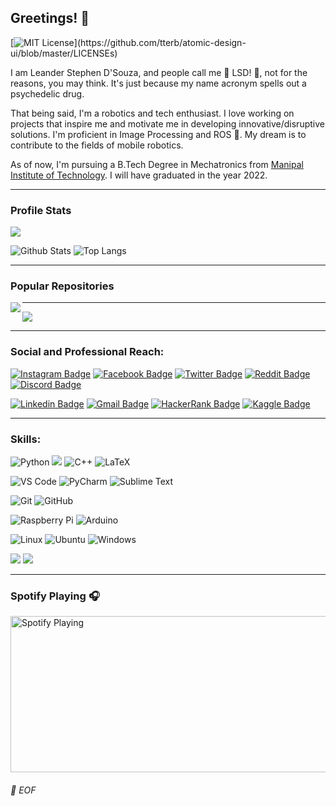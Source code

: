 ## Greetings! 👋
[![MIT License](https://img.shields.io/apm/l/atomic-design-ui.svg?)](https://github.com/tterb/atomic-design-ui/blob/master/LICENSEs)


I am Leander Stephen D'Souza, and people call me 🌈 LSD! 🌈, not for the reasons, you may think. It's just because my name acronym spells out a psychedelic drug.


That being said, I'm a robotics and tech enthusiast. I love working on projects that inspire me and motivate me in developing innovative/disruptive solutions.
I'm proficient in Image Processing and ROS 🤖. My dream is to contribute to the fields of mobile robotics.


As of now, I'm pursuing a B.Tech Degree in Mechatronics from [Manipal Institute of Technology](https://manipal.edu/mit.html). I will have graduated in the year 2022.

---

### Profile Stats

![](https://komarev.com/ghpvc/?username=your-github-leander-dsouza)

![Github Stats](https://github-readme-stats-drab-delta.vercel.app/api?username=leander-dsouza&count_private=true&show_icons=true&include_all_commits=true&theme=radical)
![Top Langs](https://github-readme-stats-drab-delta.vercel.app/api/top-langs/?username=leander-dsouza&hide=TeX&layout=compact&theme=radical)

---

### Popular Repositories

<a href="https://github.com/leander-dsouza/Gazebo">
  <img align="left" src="https://github-readme-stats.vercel.app/api/pin/?username=leander-dsouza&repo=Gazebo&title_color=ffffff&text_color=c9cacc&icon_color=2bbc8a&bg_color=1d1f21" />
</a>

---

<a href="https://github.com/leander-dsouza/Google_Foobar_2020">
  <img align="centre" src="https://github-readme-stats.vercel.app/api/pin/?username=leander-dsouza&repo=Google_Foobar_2020&title_color=ffffff&text_color=c9cacc&icon_color=2bbc8a&bg_color=1d1f21" />
</a>

---
### Social and Professional Reach:

[![Instagram Badge](https://img.shields.io/badge/-lsd____________-purple?style=plastic&logo=instagram&logoColor=white&link=https://www.instagram.com/lsd____________/?hl=en)](https://www.instagram.com/lsd____________/?hl=en)
[![Facebook Badge](https://img.shields.io/badge/-leanderdsouza22-blue?style=plastic&logo=Facebook&logoColor=white&link=https://www.facebook.com/leanderdsouza22)](https://www.facebook.com/leanderdsouza22)
[![Twitter Badge](https://img.shields.io/badge/-LeanderStephen3-blue?style=plastic&logo=Twitter&logoColor=white&link=https://twitter.com/LeanderStephen3)](https://twitter.com/LeanderStephen3)
[![Reddit Badge](https://img.shields.io/badge/-leanderLSD-FF4500?style=plastic&logo=Reddit&logoColor=white)](https://www.reddit.com/user/leanderLSD)
[![Discord Badge](https://img.shields.io/badge/-LSD%233237-7289DA?style=plastic&logo=discord&logoColor=white)](https://discord.gg/h6YGr56)

[![Linkedin Badge](https://img.shields.io/badge/-Leander%20Stephen%20D'Souza-blue?style=plastic&logo=Linkedin&logoColor=white)](https://www.linkedin.com/in/lsd/)
[![Gmail Badge](https://img.shields.io/badge/-leanderdsouza1234@gmail.com-c14438?style=plastic&logo=Gmail&logoColor=white&link=mailto:leanderdsouza1234@gmail.com)](mailto:leanderdsouza1234@gmail.com)
[![HackerRank Badge](https://img.shields.io/badge/leanderdsouza121-black.svg?style=plastic&logo=hackerrank)](https://www.hackerrank.com/leanderdsouza121)
[![Kaggle Badge](https://img.shields.io/badge/-leanderstephendsouza-20BEFF?style=plastic&logo=kaggle&logoColor=white)](https://www.kaggle.com/leanderstephendsouza)
<!--[![GitHub Badge](https://img.shields.io/badge/-leander--dsouza-181717?style=plastic&logo=github)](https://github.com/leander-dsouza)-->

---
### Skills:

![Python](https://img.shields.io/badge/-Python-black?style=plastic&logo=Python)
<img src="https://img.shields.io/badge/c%20-%2300599C.svg?&style=plastic&logo=c&logoColor=white"/>
<img alt="C++" src="https://img.shields.io/badge/-C%2B%2B-00599C?style=plastic&logo=C%2B%2B&logoColor=white">
<img alt="LaTeX" src="https://img.shields.io/badge/-LaTeX-008080?style=plastic&logo=LaTeX&logoColor=white">

![VS Code](https://img.shields.io/badge/-VS%20Code-007ACC?style=plastic&logo=visual-studio-code)
<img alt="PyCharm" src="https://img.shields.io/badge/-PyCharm-000000?style=plastic&logo=PyCharm">
<img alt="Sublime Text" src="https://img.shields.io/badge/-Sublime%20Text-000000?style=plastic&logo=Sublime-Text">


![Git](https://img.shields.io/badge/-Git-black?style=plastic&logo=git)
![GitHub](https://img.shields.io/badge/-GitHub-181717?style=plastic&logo=github)


![Raspberry Pi](https://img.shields.io/badge/-Raspberry%20Pi-C51A4A?style=fplastic&logo=Raspberry-Pi)
<img alt="Arduino" src="https://img.shields.io/badge/-Arduino-00979D?style=plastic&logo=Arduino&logoColor=white">


![Linux](https://img.shields.io/badge/-Linux-000000?style=flat&logo=linux&logoColor=FCC624)
<img alt="Ubuntu" src="https://img.shields.io/badge/-Ubuntu-E95420?style=plastic&logo=Ubuntu&logoColor=white">
<img alt="Windows" src="https://img.shields.io/badge/-Windows-0078D6?style=plastic&logo=Windows&logoColor=white">


<img src="https://img.shields.io/badge/TensorFlow%20-%23FF6F00.svg?&style=plastic&logo=TensorFlow&logoColor=white" /> <img src="https://img.shields.io/badge/Keras%20-%23D00000.svg?&style=plastic&logo=Keras&logoColor=white"/>


---
### Spotify Playing 🎧

[<img src="https://novatorem.leander-dsouza.vercel.app/api/spotify" alt="Spotify Playing" width="900" height="250" />](https://open.spotify.com/user/31v74jewqxwmvdlxxaxrrr5zq67e)


###### 💾 EOF
